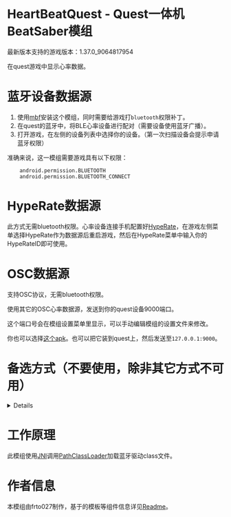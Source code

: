 # HeartBeatQuest - Quest一体机BeatSaber模组

最新版本支持的游戏版本：1.37.0_9064817954

在quest游戏中显示心率数据。

# 蓝牙设备数据源

1. 使用[mbf](https://mbf.bsquest.xyz/)安装这个模组，同时需要给游戏打`bluetooth`权限补丁。
2. 在quest的蓝牙中，将BLE心率设备进行配对（需要设备使用蓝牙广播）。
3. 打开游戏，在左侧的设备列表中选择你的设备。（第一次扫描设备会提示申请蓝牙权限）

准确来说，这一模组需要游戏具有以下权限：


        android.permission.BLUETOOTH
        android.permission.BLUETOOTH_CONNECT

# HypeRate数据源

此方式无需bluetooth权限。心率设备连接手机配置好[HypeRate](https://www.hyperate.io/)，在游戏左侧菜单选择HypeRate作为数据源后重启游戏，然后在HypeRate菜单中输入你的HypeRateID即可使用。

# OSC数据源

支持OSC协议，无需bluetooth权限。

使用其它的OSC心率数据源，发送到你的quest设备9000端口。

这个端口号会在模组设置菜单里显示，可以手动编辑模组的设置文件来修改。

你也可以选择[这个apk](https://github.com/frto027/HeartbeatLanServer/releases/latest)。也可以把它装到quest上，然后发送至`127.0.0.1:9000`。

# 备选方式（不要使用，除非其它方式不可用）
<details>
        
> 可以使用一个安卓app来读取心率数据

把[这个apk](https://github.com/frto027/HeartbeatLanServer/releases/latest)安装到你的quest设备或者同局域网的安卓设备上。

</details>

# 工作原理

此模组使用[JNI](https://docs.oracle.com/javase/8/docs/technotes/guides/jni/spec/jniTOC.html)调用[PathClassLoader](https://developer.android.com/reference/dalvik/system/PathClassLoader)加载蓝牙驱动class文件。

# 作者信息

本模组由frto027制作，基于的模板等组件信息详见[Readme](README.md)。
